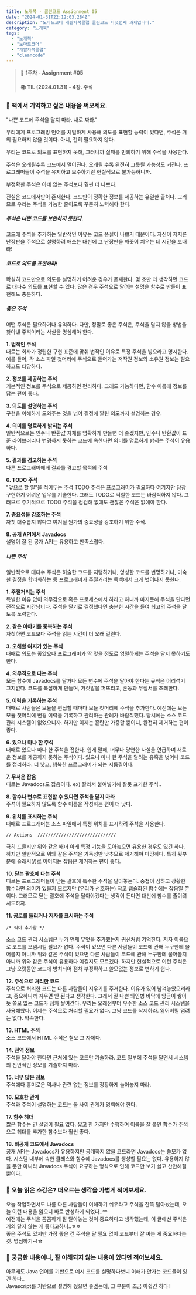 ```yaml
---
title: 노개북 - 클린코드 Assignment 05
date: "2024-01-31T22:12:03.284Z"
description: "노마드코더 개발자북클럽 클린코드 다섯번째 과제입니다."
category: "노개북"
tags:
  - "노개북"
  - "노마드코더"
  - "개발자북클럽"
  - "cleancode"
---
```



> 📌 **1주차 - Assignment #05**
> #### 📚 TIL (2024.01.31) - 4장. 주석

### 🎈 책에서 기억하고 싶은 내용을 써보세요.

"나쁜 코드에 주석을 달지 마라. 새로 짜라."

우리에게 프로그래밍 언어를 치밀하게 사용해 의도를 표현할 능력이 있다면, 주석은 거의 필요하지 않을 것이다. 아니, 전혀 필요하지 않다.

우리는 코드로 의도를 표현하지 못해, 그러니까 실패를 만회하기 위해 주석을 사용한다.

주석은 오래될수록 코드에서 멀어진다. 오래될 수록 완전히 그릇될 가능성도 커진다. 프로그래머들이 주석을 유지하고 보수하기란 현실적으로 불가능하니까.

부정확한 주석은 아예 없는 주석보다 훨씬 더 나쁘다. 

진실은 코드에서만이 존재한다. 코드만이 정확한 정보를 제공하는 유일한 출처다. 그러므로 우리는 주석을 가능한 줄이도록 꾸준히 노력해야 한다.

##### 주석은 나쁜 코드를 보완하지 못한다.

코드에 주석을 추가하는 일반적인 이유는 코드 품질이 나쁘기 때문이다.
자신이 저지른 난장판을 주석으로 설명하려 애쓰는 대신에 그 난장판을 깨끗이 치우는 데 시간을 보내라!

##### 코드로 의도를 표현하라!

확실히 코드만으로 의도를 설명하기 어려운 경우가 존재한다.
몇 초만 더 생각하면 코드로 대다수 의도를 표현할 수 있다. 많은 경우 주석으로 달려는 설명을 함수로 만들어 표현해도 충분하다.

##### 좋은 주석

어떤 주석은 필요하거나 유익하다. 다만, 정말로 좋은 주석은, 주석을 달지 않을 방법을 찾아낸 주석이라는 사실을 명심해야 한다.

**1. 법적인 주석**<br/>
때로는 회사가 정립한 구현 표준에 맞춰 법적인 이유로 특정 주석을 넣으라고 명시한다.
예를 들어, 각 소스 파일 첫머리에 주석으로 들어가는 저작권 정보와 소유권 정보는 필요하고도 타당하다.

**2. 정보를 제공하는 주석**<br/>
기본적인 정보를 주석으로 제공하면 편리하다. 그래도 가능하다면, 함수 이름에 정보를 담는 편이 좋다.

**3. 의도를 설명하는 주석**<br/>
구현을 이해하게 도와주는 것을 넘어 결정에 깔린 의도까지 설명하는 경우.

**4. 의미를 명료하게 밝히는 주석**<br/>
일반적으로는 인수나 반환값 자체를 명확하게 만들면 더 좋겠지만, 
인수나 반환값이 표준 라이브러리나 변경하지 못하는 코드에 속한다면 의미를 명료하게 밝히는 주석이 유용하다.

**5. 결과를 경고하는 주석**<br/>
다른 프로그래머에게 결과를 경고할 목적의 주석

**6. TODO 주석**<br/>
"앞으로 할 일"을 적어두는 주석
TODO 주석은 프로그래머가 필요하다 여기지만 당장 구현하기 어려운 업무를 기술한다. 
그래도 TODO로 떡칠한 코드는 바람직하지 않다. 그러므로 주기적으로 TODO 주석을 점검해 없애도 괜찮은 주석은 없애야 한다.

**7. 중요성을 강조하는 주석**<br/>
자칫 대수롭지 않다고 여겨질 뭔가의 중요성을 강조하기 위한 주석.

**8. 공개 API에서 Javadocs**<br/>
설명이 잘 된 공개 API는 유용하고 만족스럽다.


##### 나쁜 주석
일반적으로 대다수 주석은 허술한 코드를 지탱하거나, 엉성한 코드를 변명하거나, 미숙한 결정을 합리화하는 등 프로그래머가 주절거리는 독백에서 크게 벗어나지 못한다.

**1. 주절거리는 주석**<br/>
특별한 이유 없이 의무감으로 혹은 프로세스에서 하라고 하니까 마지못해 주석을 단다면 전적으로 시간낭비다. 주석을 달기로 결정했다면 충분한 시간을 들여 최고의 주석을 달도록 노력한다.

**2. 같은 이야기를 중복하는 주석**<br/>
자칫하면 코드보다 주석을 읽는 시간이 더 오래 걸린다.

**3. 오해할 여지가 있는 주석**<br/>
때때로 의도는 좋았으나 프로그래머가 딱 맞을 정도로 엄밀하게는 주석을 달지 못하기도 한다.

**4. 의무적으로 다는 주석**<br/>
모든 함수에 Javadocs를 달거나 모든 변수에 주석을 달아야 한다는 규칙은 어리석기 그지없다. 코드를 복잡하게 만들며, 거짓말을 퍼뜨리고, 혼동과 무질서를 초래한다.

**5. 이력을 기록하는 주석**<br/>
때때로 사람들은 모듈을 편집할 때마다 모듈 첫머리에 주석을 추가한다. 
예전에는 모든 모듈 첫머리에 변경 이력을 기록하고 관리하는 관례가 바람직했다.
당시에는 소스 코드 관리 시스템이 없었으니까. 하지만 이제는 혼란만 가중할 뿐이니, 완전히 제거하는 편이 좋다.

**6. 있으나 마나 한 주석**<br/>
때때로 있으나 마나 한 주석을 접한다. 쉽게 말해, 너무나 당연한 사실을 언급하며 새로운 정보를 제공하지 못하는 주석이다.
있으나 마나 한 주석을 달려는 유혹을 벗어나 코드를 정리하라. 더 낫고, 행복한 프로그래머가 되는 지름길이다.

**7. 무서운 잡음**<br/>
때로는 Javadocs도 잡음이다. ex) 잘라서 붙여넣기해 잘못 표기한 주석..

**8. 함수나 변수로 표현할 수 있다면 주석을 달지 마라**<br/>
주석이 필요하지 않도록 함수 이름을 작성하는 편이 더 낫다.

**9. 위치를 표시하는 주석**<br/>
때때로 프로그래머는 소스 파일에서 특정 위치를 표시하려 주석을 사용한다.

```
// Actions  //////////////////////////////
```

극히 드물지만 위와 같은 배너 아래 특정 기능을 모아놓으면 유용한 경우도 있긴 하다. 하지만 일반적으로 위와 같은 주석은 가독성만 낮추므로
제거해야 마땅하다. 특히 뒷부분에 슬래시(/)로 이어지는 잡음은 제거하는 편이 좋다.


**10. 닫는 괄호에 다는 주석**<br/>
때로는 프로그래머들이 닫는 괄호에 특수한 주석을 달아놓는다. 중첩이 심하고 장황한 함수라면 의미가 있을지 모르지만 (우리가 선호하는)
작고 캡슐화된 함수에는 잡음일 뿐이다. 그러므로 닫는 괄호에 주석을 달아야겠다는 생각이 든다면 대신에 함수를 줄이려 시도하자.

**11. 공로를 돌리거나 저자를 표시하는 주석**<br/>
```
/* 릭이 추가함 */
```

소스 코드 관리 시스템은 누가 언제 무엇을 추가했는지 귀신처럼 기억한다. 
저자 이름으로 코드를 오염시킬 필요가 없다. 주석이 있으면 다른 사람들이 코드에 관해 누구한테 물어볼지 아니까 위와 같은 주석이 있으면 
다른 사람들이 코드에 관해 누구한테 물어볼지 아니까 위와 같은 주석이 유용하다 여길지도 모르겠다. 하지만 현실적으로 이런 주석은 그냥
오랫동안 코드에 방치되어 점차 부정확하고 쓸모없는 정보로 변하기 쉽다.

**12. 주석으로 처리한 코드**<br/>
주석으로 처리한 코드는 다른 사람들이 지우기를 주저한다. 이유가 있어 남겨놓았으리라고,
중요하니까 지우면 안 된다고 생각한다. 그래서 질 나쁜 와인병 바닥에 앙금이 쌓이듯 쓸모 없는 코드가 점차 쌓여간다.
우리는 오래전부터 우수한 소스 코드 관리 시스템을 사용해왔다. 이제는 주석으로 처리할 필요가 없다. 그냥 코드를 삭제하라. 잃어버릴 염려는 없다. 약속한다.

**13. HTML 주석**<br/>
소스 코드에서 HTML 주석은 혐오 그 자체다. 

**14. 전역 정보**<br/>
주석을 달아야 한다면 근처에 있는 코드만 기술하라. 코드 일부에 주석을 달면서 시스템의 전반적인 정보를 기술하지 마라.

**15. 너무 많은 정보**<br/>
주석에다 흥미로운 역사나 관련 없는 정보를 장황하게 늘어놓지 마라. 

**16. 모호한 관계**<br/>
주석과 주석이 설명하는 코드는 둘 사이 관계가 명백해야 한다.

**17. 함수 헤더**<br/>
짧은 함수는 긴 설명이 필요 없다. 짧고 한 가지만 수행하며 이름을 잘 붙인 함수가 주석으로 헤더를 추가한 함수보다 훨씬 좋다.

**18. 비공개 코드에서 Javadocs**<br/>
공개 API는 Javadocs가 유용하지만 공개하지 않을 코드라면 Javadocs는 쓸모가 없다.
시스템 내부에 속한 클래스와 함수에 Javadocs를 생성할 필요는 없다. 유용하지 않을 뿐만 아니라 Javadocs 주석이 요구하는 형식으로 인해 코드만 보기 싫고 산만해질 뿐이다.





### 🎈 오늘 읽은 소감은? 떠오르는 생각을 가볍게 적어보세요.

오늘 작업하면서도 나름 다른 사람들이 이해하기 쉬우라고 주석을 잔뜩 달아놨는데, 오늘 이런 내용을 읽으니 바로 반성하게 되었다..^^<br/>
예전에는 주석을 꼼꼼하게 잘 달아놓는 것이 중요하다고 생각했는데, 이 글에선 주석은 거의 달지 않는 게 좋다고하니..ㅎㅎ<br/>
좋은 주석도 있지만 가장 좋은 건 주석을 달 필요 없이 코드부터 잘 짜는 게 중요하다는 것. 명심하기~!☆

### 🎈 궁금한 내용이나, 잘 이해되지 않는 내용이 있다면 적어보세요.

아무래도 Java 언어를 기반으로 예시 코드를 설명하다보니 이해가 안가는 코드들이 있긴 하다..<br/>
Javascript를 기반으로 설명해 줬으면 좋겠는데, 그 부분이 조금 아쉽긴 하다!


